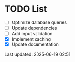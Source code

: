 # TODO List

- [ ] Optimize database queries
- [ ] Update dependencies
- [ ] Add input validation
- [x] Implement caching
- [x] Update documentation

Last updated: 2025-06-19 02:51
